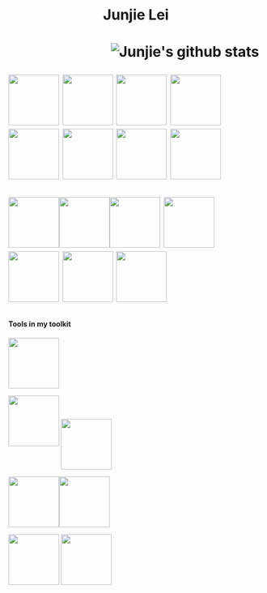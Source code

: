 
<h1 align = 'center'>Junjie Lei <h1>


&emsp;&emsp;&emsp;&emsp;&emsp;&emsp;&emsp;
![Junjie's github stats](https://github-readme-stats.vercel.app/api?username=JunjieLeiCoe&show_icons=true&hide=["stars","issues"]&theme=dark) 


<img src="https://media0.giphy.com/media/KzJkzjggfGN5Py6nkT/200.webp" width="100"> <img src="https://media0.giphy.com/media/KzJkzjggfGN5Py6nkT/200.webp" width="100"> <img src="https://media0.giphy.com/media/KzJkzjggfGN5Py6nkT/200.webp" width="100"> <img src="https://media0.giphy.com/media/KzJkzjggfGN5Py6nkT/200.webp" width="100"> <img src="https://media0.giphy.com/media/KzJkzjggfGN5Py6nkT/200.webp" width="100"> <img src="https://media0.giphy.com/media/KzJkzjggfGN5Py6nkT/200.webp" width="100"> <img src="https://media0.giphy.com/media/KzJkzjggfGN5Py6nkT/200.webp" width="100"> <img src="https://media0.giphy.com/media/KzJkzjggfGN5Py6nkT/200.webp" width="100">

<img src="https://media3.giphy.com/media/XAxylRMCdpbEWUAvr8/200w.webp" alt="" width="100"><img src="https://media3.giphy.com/media/fsEaZldNC8A1PJ3mwp/200w.webp" width="100"><img src="https://media2.giphy.com/media/ln7z2eWriiQAllfVcn/200w.webp" width="100"> <img src="https://media1.giphy.com/media/kdFc8fubgS31b8DsVu/giphy.webp" width="100"> <img src="https://media1.giphy.com/media/eNAsjO55tPbgaor7ma/200w.webp" width="100">  <img src="https://media2.giphy.com/media/Sr8xDpMwVKOHUWDVRD/200w.webp" width="100"> <img src="https://media0.giphy.com/media/SqZFDec4yTwXdwoaFY/giphy.webp" width="100">

#### Tools in my toolkit
<img src="" width="100"> 

<img src="https://media3.giphy.com/media/IdyAQJVN2kVPNUrojM/200.webp" width="100"> <img src="https://media0.giphy.com/media/jnDKffgCfGYOp6cMTK/200.webp" width="100" style="vertical-align:middle">


<img src="https://media1.giphy.com/media/LMt9638dO8dftAjtco/200.webp" width="100"><img src="https://media0.giphy.com/media/KzJkzjggfGN5Py6nkT/200.webp" width="100">


<img src="https://i0.wp.com/static1.squarespace.com/static/51156277e4b0b8b2ffe11c00/t/583ccafcbebafbc5c11fa6ec/1480379239088/RStudio-Ball.png?w=584&ssl=1" width="100"> <img src="https://cdn.worldvectorlogo.com/logos/tableau-software.svg" width="100">

